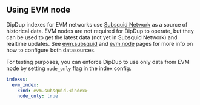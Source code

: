 <!-- markdownlint-disable first-line-h1 -->
## Using EVM node

DipDup indexes for EVM networks use [Subsquid Network](https://docs.subsquid.io/subsquid-network/overview/) as a source of historical data. EVM nodes are not required for DipDup to operate, but they can be used to get the latest data (not yet in Subsquid Network) and realtime updates. See [evm.subsquid](../3.datasources/4.evm_subsquid.md) and [evm.node](../3.datasources/3.evm_node.md) pages for more info on how to configure both datasources.

For testing purposes, you can enforce DipDup to use only data from EVM node by setting `node_only` flag in the index config.

```yaml [dipdup.yaml]
indexes:
  evm_index:
    kind: evm.subsquid.<index>
    node_only: true
```
